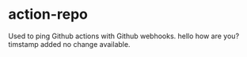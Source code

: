 # action-repo
Used to ping Github actions with Github webhooks.
hello how are you?
timstamp added
no change available.